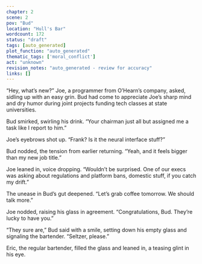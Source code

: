 ```yaml
---
chapter: 2
scene: 2
pov: "Bud"
location: "Hull's Bar"
wordcount: 172
status: "draft"
tags: [auto_generated]
plot_function: "auto_generated"
thematic_tags: ['moral_conflict']
act: "unknown"
revision_notes: "auto_generated - review for accuracy"
links: []
---
```


“Hey, what’s new?” Joe, a programmer from O’Hearn’s company, asked, sidling up with an easy grin. Bud had come to appreciate Joe’s sharp mind and dry humor during joint projects funding tech classes at state universities. 

Bud smirked, swirling his drink. “Your chairman just all but assigned me a task like I report to him.” 

Joe’s eyebrows shot up. “Frank? Is it the neural interface stuff?” 

Bud nodded, the tension from earlier returning. “Yeah, and it feels bigger than my new job title.” 

Joe leaned in, voice dropping. “Wouldn’t be surprised. One of our execs was asking about regulations and platform bans, domestic stuff, if you catch my drift.” 

The unease in Bud’s gut deepened. “Let’s grab coffee tomorrow. We should talk more.” 

Joe nodded, raising his glass in agreement. “Congratulations, Bud. They’re lucky to have you.” 

“They sure are,” Bud said with a smile, setting down his empty glass and signaling the bartender. “Seltzer, please.” 

Eric, the regular bartender, filled the glass and leaned in, a teasing glint in his eye.

